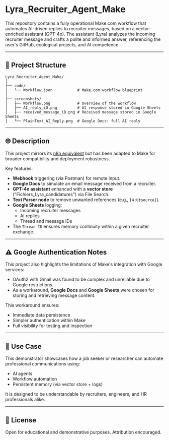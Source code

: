 # Lyra_Recruiter_Agent_Make

This repository contains a fully operational Make.com workflow that automates AI-driven replies to recruiter messages, based on a vector-enriched assistant (GPT-4o). The assistant (Lyra) analyzes the incoming recruiter message and crafts a polite and informed answer, referencing the user's GitHub, ecological projects, and AI competence.

---

## 🔧 Project Structure

```
Lyra_Recruiter_Agent_Make/
│
├── code/
│   └── Workflow.json           # Make.com workflow blueprint
│
├── screenshots/
│   ├── Workflow.png            # Overview of the workflow
│   ├── AI_reply_iD.png         # AI response stored in Google Sheets
│   ├── received_message_iD.png # Received message stored in Google Sheets
│   └── PlainText_AI_Reply.png  # Google Docs: full AI reply
```

---

## 🌐 Description

This project mirrors its [n8n equivalent](https://github.com/Jerome-openclassroom/Lyra_Recruiter_Agent_Reply) but has been adapted to Make for broader compatibility and deployment robustness.

Key features:

- **Webhook** triggering (via Postman) for remote input.
- **Google Docs** to simulate an email message received from a recruiter.
- **GPT-4o assistant** enhanced with a **vector store** ("Fichiers_Lyra_candidatures") via File Search.
- **Text Parser node** to remove unwanted references (e.g., `[4:0†source]`).
- **Google Sheets** logging:
  - Incoming recruiter messages
  - AI replies
  - Thread and message IDs
- The `Thread ID` ensures memory continuity within a given recruiter exchange.

---

## ⚠️ Google Authentication Notes

This project also highlights the limitations of Make's integration with Google services:
- OAuth2 with Gmail was found to be complex and unreliable due to Google restrictions.
- As a workaround, **Google Docs** and **Google Sheets** were chosen for storing and retrieving message content.

This workaround ensures:
- Immediate data persistence
- Simpler authentication within Make
- Full visibility for testing and inspection

---

## 📌 Use Case

This demonstrator showcases how a job seeker or researcher can automate professional communications using:
- AI agents
- Workflow automation
- Persistent memory (via vector store + logs)

It is designed to be understandable by recruiters, engineers, and HR professionals alike.

---

## 📄 License

Open for educational and demonstrative purposes. Attribution encouraged.
